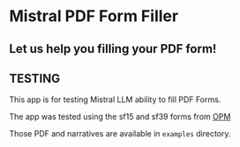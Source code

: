 # Mistral PDF Form Filler

## Let us help you filling your PDF form!

## TESTING
This app is for testing Mistral LLM ability to fill PDF Forms.

The app was tested using the sf15 and sf39 forms from [OPM](https://www.opm.gov/forms/standard-forms/)

Those PDF and narratives are available in `examples` directory.